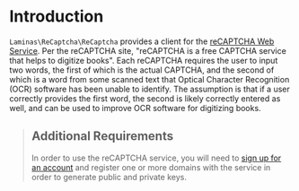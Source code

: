 # Introduction

`Laminas\ReCaptcha\ReCaptcha` provides a client for the [reCAPTCHA Web Service](https://www.google.com/recaptcha/).
Per the reCAPTCHA site, "reCAPTCHA is a free CAPTCHA service that helps to digitize books". Each reCAPTCHA requires
the user to input two words, the first of which is the actual CAPTCHA, and the second of which is a word from some
scanned text that Optical Character Recognition (OCR) software has been unable to identify. The assumption is that
if a user correctly provides the first word, the second is likely correctly entered as well, and can be used to
improve OCR software for digitizing books.

<!-- markdownlint-disable-next-line heading-increment -->
> ## Additional Requirements
>
> In order to use the reCAPTCHA service, you will need to
> [sign up for an account](https://www.google.com/recaptcha/admin) and register
> one or more domains with the service in order to generate public and private
> keys.
